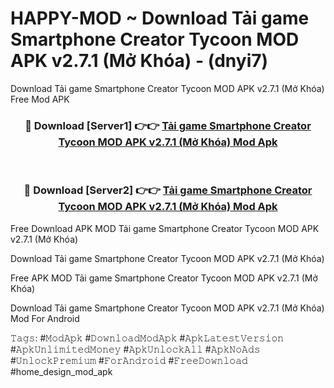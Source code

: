 # HAPPY-MOD ~ Download Tải game Smartphone Creator Tycoon MOD APK v2.7.1 (Mở Khóa) - (dnyi7)
Download Tải game Smartphone Creator Tycoon MOD APK v2.7.1 (Mở Khóa) Free Mod APK

<div align="center">
<h3>🔴 Download [Server1] 👉👉 <a href="https://apk-comot.site?title=Tải_game_Smartphone_Creator_Tycoon_MOD_APK_v2.7.1_(Mở_Khóa)">Tải game Smartphone Creator Tycoon MOD APK v2.7.1 (Mở Khóa) Mod Apk</a></h3><br>

<h3>🔴 Download [Server2] 👉👉 <a href="https://apk-comot.site?title=Tải_game_Smartphone_Creator_Tycoon_MOD_APK_v2.7.1_(Mở_Khóa)">Tải game Smartphone Creator Tycoon MOD APK v2.7.1 (Mở Khóa) Mod Apk</a></h3>
</div>


Free Download APK MOD Tải game Smartphone Creator Tycoon MOD APK v2.7.1 (Mở Khóa)

Download Tải game Smartphone Creator Tycoon MOD APK v2.7.1 (Mở Khóa) 

Free APK MOD Tải game Smartphone Creator Tycoon MOD APK v2.7.1 (Mở Khóa) 

Download Tải game Smartphone Creator Tycoon MOD APK v2.7.1 (Mở Khóa) Mod For Android

𝚃𝚊𝚐𝚜: #𝙼𝚘𝚍𝙰𝚙𝚔 #𝙳𝚘𝚠𝚗𝚕𝚘𝚊𝚍𝙼𝚘𝚍𝙰𝚙𝚔 #𝙰𝚙𝚔𝙻𝚊𝚝𝚎𝚜𝚝𝚅𝚎𝚛𝚜𝚒𝚘𝚗 #𝙰𝚙𝚔𝚄𝚗𝚕𝚒𝚖𝚒𝚝𝚎𝚍𝙼𝚘𝚗𝚎𝚢 #𝙰𝚙𝚔𝚄𝚗𝚕𝚘𝚌𝚔𝙰𝚕𝚕 #𝙰𝚙𝚔𝙽𝚘𝙰𝚍𝚜 #𝚄𝚗𝚕𝚘𝚌𝚔𝙿𝚛𝚎𝚖𝚒𝚞𝚖 #𝙵𝚘𝚛𝙰𝚗𝚍𝚛𝚘𝚒𝚍 #𝙵𝚛𝚎𝚎𝙳𝚘𝚠𝚗𝚕𝚘𝚊𝚍 #home_design_mod_apk